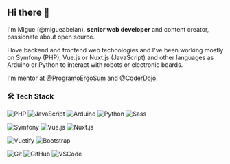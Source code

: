 ## Hi there 👋

<!--
[![Linkedin](https://img.shields.io/badge/-migueabellan-blue?style=flat&logo=Linkedin&logoColor=white&link=https://www.linkedin.com/in/migueabellan/)](https://www.linkedin.com/in/migueabellan/)
[![Twitter](https://img.shields.io/badge/-@migueabellan-1ca0f1?style=flat&labelColor=1ca0f1&logo=twitter&logoColor=white&link=https://twitter.com/migueabellan)](https://twitter.com/migueabellan)
[![Website](https://img.shields.io/badge/-migueabellan.es-333333?style=flat&logo=firefox&logoColor=white&link=https://www.migueabellan.es)](https://www.migueabellan.es)
[<img src="https://img.shields.io/github/followers/migueabellan?label=follow&style=social" height="22" title="Follow me" />](https://github.com/migueabellan) 

### 📖 About me
-->
I'm Migue (@migueabelan), **senior web developer** and content creator, passionate about open source. 

I love backend and frontend web technologies and I've been working mostly on Symfony (PHP), Vue.js or Nuxt.js (JavaScript) and other languages as Arduino or Python to interact with robots or electronic boards.

I'm mentor at [@ProgramoErgoSum](https://github.com/ProgramoErgoSum) and [@CoderDojo](https://github.com/CoderDojoes).

### 🛠 Tech Stack

![PHP](https://img.shields.io/badge/-PHP-05122A?style=flat&logo=php)
![JavaScript](https://img.shields.io/badge/-JavaScript-05122A?style=flat&logo=javascript)
![Arduino](https://img.shields.io/badge/-Arduino-05122A?style=flat&logo=Arduino)
![Python](https://img.shields.io/badge/-Python-05122A?style=flat&logo=Python)
![Sass](https://img.shields.io/badge/-Sass-05122A?style=flat&logo=Sass)

![Symfony](https://img.shields.io/badge/-Symfony-05122A?style=flat&logo=symfony)
![Vue.js](https://img.shields.io/badge/-Vue.js-05122A?style=flat&logo=vue.js)
![Nuxt.js](https://img.shields.io/badge/-Nuxt.js-05122A?style=flat&logo=nuxt.js)

![Vuetify](https://img.shields.io/badge/-Vuetify-05122A?style=flat&logo=Vuetify)
![Bootstrap](https://img.shields.io/badge/-Bootstrap-05122A?style=flat&logo=bootstrap)

![Git](https://img.shields.io/badge/-Git-05122A?style=flat&logo=git)
![GitHub](https://img.shields.io/badge/-GitHub-05122A?style=flat&logo=github)
![VSCode](https://img.shields.io/badge/-VSCode-05122A?style=flat&logo=visual-studio-code)
